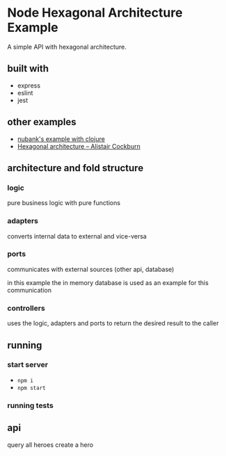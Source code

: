 # Node Hexagonal Architecture Example

A simple API with hexagonal architecture.

## built with
- express
- eslint
- jest

## other examples

- [nubank's example with clojure](github.com/nubank/basic-microservice-example)
- [Hexagonal architecture – Alistair Cockburn](alistair.cockburn.us/hexagonal-architecture/)

## architecture and fold structure

### logic

pure business logic with pure functions

### adapters

converts internal data to external and vice-versa

### ports

communicates with external sources (other api, database)

in this example the in memory database is used as an example for this communication

### controllers

uses the logic, adapters and ports to return the desired result to the caller

## running

### start server

- `npm i`
- `npm start`

### running tests


## api

query all heroes
create a hero